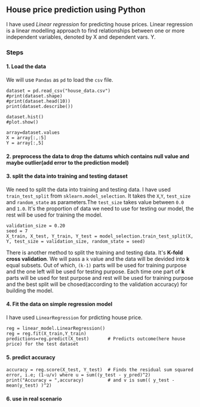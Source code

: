 ## House price prediction using Python
I have used *Linear regression* for predicting house prices. Linear regression is a linear modelling approach to find relationships between one or more independent variables, denoted by X and dependent vars. Y. 

### Steps 
#### 1. Load the data
We will use `Pandas` as `pd` to load the `csv` file.
```
dataset = pd.read_csv("house_data.csv")
#print(dataset.shape)
#print(dataset.head(10))
print(dataset.describe())

dataset.hist()
#plot.show()

array=dataset.values
X = array[:,:5]
Y = array[:,5] 
```
#### 2. preprocess the data to drop the datums which contains null value and maybe outlier(add error to the prediction model) 

#### 3. split the data into training and testing dataset 
We need to split the data into training and testing data. I have used `train_test_split` from `sklearn.model_selection`. It takes the `X`,`Y`, `test_size` and `random_state` as parameters.The `test_size` takes value between `0.0` and `1.0`. It's the proportion of data we need to use for testing our model, the rest will be used for training the model. 

```
validation_size = 0.20
seed = 7
X_train, X_test, Y_train, Y_test = model_selection.train_test_split(X, Y, test_size = validation_size, random_state = seed)
```

There is another method to split the training and testing data. It's **K-fold cross validation**. We will pass a `k` value and the data will be devided into **k** equal subsets. Out of which, `(k-1)` parts will be used for training purpose and the one left will be used for testing purpose. Each time one part of **k** parts will be used for test purpose and rest will be used for training purpose and the best split will be chosed(according to the validation accuracy) for building the model. 
#### 4. Fit the data on simple regression model 
I have used `LinearRegression` for prdicting house price. 
```
reg = linear_model.LinearRegression()
reg = reg.fit(X_train,Y_train)
predictions=reg.predict(X_test)       # Predicts outcome(here house price) for the test dataset 
```
#### 5. predict accuracy 
```
accuracy = reg.score(X_test, Y_test)  # Finds the residual sum squared error, i.e; (1-u/v) where u = sum((y_test - y_pred)^2)
print("Accuracy = ",accuracy)         # and v is sum(( y_test - mean(y_test) )^2) 
```
#### 6. use in real scenario
